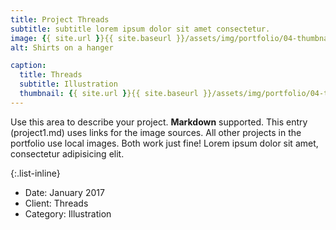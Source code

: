 ```yaml
---
title: Project Threads
subtitle: subtitle lorem ipsum dolor sit amet consectetur.
image: {{ site.url }}{{ site.baseurl }}/assets/img/portfolio/04-thumbnail.jpg
alt: Shirts on a hanger

caption:
  title: Threads
  subtitle: Illustration
  thumbnail: {{ site.url }}{{ site.baseurl }}/assets/img/portfolio/04-thumbnail.jpg
---
```


Use this area to describe your project. **Markdown** supported. This entry (project1.md) uses links for the image sources. All other projects in the portfolio use local images. Both work just fine! Lorem ipsum dolor sit amet, consectetur adipisicing elit.

{:.list-inline}

- Date: January 2017
- Client: Threads
- Category: Illustration
